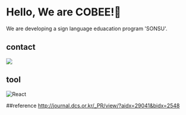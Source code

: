 # Hello, We are COBEE!👋

We are developing a sign language eduacation program 'SONSU'.

## contact
[![](https://img.shields.io/badge/-gmail-grey?logo=gmail)](mailto:"teamcobee@gmail.com")


## tool
![React](https://img.shields.io/badge/react-%2320232a.svg?style=for-the-badge&logo=react&logoColor=%2361DAFB)

##reference
http://journal.dcs.or.kr/_PR/view/?aidx=29041&bidx=2548
